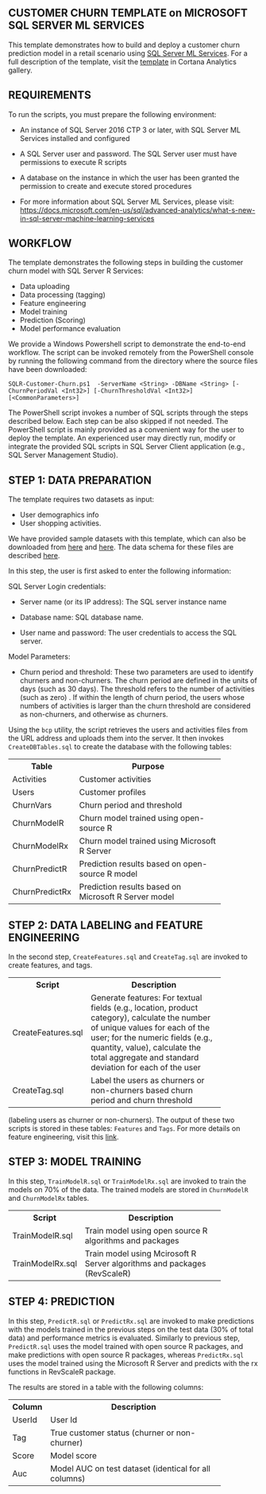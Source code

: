 CUSTOMER CHURN TEMPLATE on MICROSOFT SQL SERVER ML SERVICES
----------------------------------------------------------

This template demonstrates how to build and deploy a customer churn prediction model in a retail scenario using [SQL Server ML Services](https://docs.microsoft.com/en-us/sql/advanced-analytics/r/sql-server-r-services). For a full description of the template, visit the [template](http://gallery.cortanaanalytics.com/Collection/Retail-Customer-Churn-Prediction-Template-1) in Cortana Analytics gallery.


REQUIREMENTS
------------

To run the scripts, you must prepare the following environment:

 * An instance of SQL Server 2016 CTP 3 or later, with SQL Server ML Services installed and configured
 * A SQL Server user and password. The SQL Server user must have permissions to execute R scripts
 * A database on the instance in which the user has been granted the permission to create and execute stored procedures
 
 * For more information about SQL Server ML Services, please visit:
   https://docs.microsoft.com/en-us/sql/advanced-analytics/what-s-new-in-sql-server-machine-learning-services
 
 
WORKFLOW
-------------------

The template demonstrates the following steps in building the customer churn model with SQL Server R Services:

* Data uploading
* Data processing (tagging)
* Feature engineering
* Model training
* Prediction (Scoring)
* Model performance evaluation
 
We provide a Windows Powershell script to demonstrate the end-to-end workflow. The script can be invoked remotely from the PowerShell console by running the following command from the directory where the source files have been downloaded:

	SQLR-Customer-Churn.ps1  -ServerName <String> -DBName <String> [-ChurnPeriodVal <Int32>] [-ChurnThresholdVal <Int32>] [<CommonParameters>]

The PowerShell script invokes a number of SQL scripts through the steps described below. Each step can be also skipped if not needed. The PowerShell script is mainly provided as a convenient way for the user to deploy the template. An experienced user may directly run, modify or integrate the provided SQL scripts in SQL Server Client application (e.g., SQL Server Management Studio).    

   
STEP 1: DATA PREPARATION
------------------------

The template requires two datasets as input: 

* User demographics info
* User shopping activities. 

We have provided sample datasets with this template, which can also be downloaded from [here](http://azuremlsamples.azureml.net/templatedata/RetailChurn_ActivityInfoData.csv) and [here](http://azuremlsamples.azureml.net/templatedata/RetailChurn_UserInfoData.csv).
The data schema for these files are described [here](http://gallery.cortanaanalytics.com/Experiment/Retail-Churn-Template-Step-1-of-4-tagging-data-1).

In this step, the user is first asked to enter the following information:

SQL Server Login credentials:

 * Server name (or its IP address): The SQL server instance name 
 
 * Database name: SQL database name. 
 
 * User name and password: The user credentials to access the SQL server.     

Model Parameters:

 * Churn period and threshold: These two parameters are used to identify churners and non-churners. The churn period are defined in the units of days (such as 30 days). The threshold refers to the number of activities (such as zero) . If within the length of churn period, the users whose numbers of activities is larger than the churn threshold are considered as non-churners, and otherwise as churners. 
 
Using the `bcp` utility, the script retrieves the users and activities files from the URL address and uploads them into the server. It then invokes `CreateDBTables.sql` to create the database with the following tables: 

<table style="width:85%">
  <tr>
    <th>Table</th>
    <th>Purpose</th>
  </tr>
  <tr>
    <td>Activities</td>
    <td>Customer activities</td>
  </tr>
  <tr>
    <td>Users</td>
    <td>Customer profiles</td>
  </tr>
    <td>ChurnVars</td>
    <td>Churn period and threshold</td>
  </tr>
    <td>ChurnModelR</td>
    <td>Churn model trained using open-source R</td>
  </tr>
  </tr>
    <td>ChurnModelRx</td>
    <td>Churn model trained using Microsoft R Server</td>
  </tr>
    <td>ChurnPredictR</td>
    <td>Prediction results based on open-source R model</td>
  </tr>
  </tr>
    <td>ChurnPredictRx</td>
    <td>Prediction results based on Microsoft R Server model</td>
</table>


STEP 2: DATA LABELING and FEATURE ENGINEERING
---------------------------

In the second step, `CreateFeatures.sql` and `CreateTag.sql` are invoked to create features,  and tags.

<table style="width:85%">
  <tr>
    <th>Script</th>
    <th>Description</th>
  </tr>
  <tr>
    <td>CreateFeatures.sql</td>
    <td>Generate features: For textual fields (e.g., location, product category), calculate the number of unique values for each of the user; for the numeric fields (e.g., quantity, value), calculate the total aggregate and standard deviation for each of the user</td>
  </tr>
  <tr>
    <td>CreateTag.sql</td>
    <td>Label the users as churners or non-churners based churn period and churn threshold</td>
  </tr>
</table> 

 (labeling users as churner or non-churners). The output of these two scripts is stored in these tables: `Features` and `Tags`. For more details on feature engineering, visit this [link](http://gallery.cortanaanalytics.com/Collection/Retail-Customer-Churn-Prediction-Template-1).

STEP 3: MODEL TRAINING
------------------------------

In this step, `TrainModelR.sql` or `TrainModelRx.sql` are invoked to train the models on 70% of the data. The trained models are stored in `ChurnModelR` and `ChurnModelRx` tables.

<table style="width:85%">
  <tr>
    <th>Script</th>
    <th>Description</th>
  </tr>
  <tr>
    <td>TrainModelR.sql</td>
    <td>Train model using open source R algorithms and packages </td>
  </tr>
  <tr>
    <td>TrainModelRx.sql</td>
    <td>Train model using Mcirosoft R Server algorithms and packages (RevScaleR)</td>
  </tr>
</table> 

STEP 4: PREDICTION
----------------------------------

In this step, `PredictR.sql` or `PredictRx.sql` are invoked to make predictions with the models trained in the previous steps on the test data (30% of total data) and performance metrics is evaluated. Similarly to previous step, `PredictR.sql` uses the model trained with open source R packages, and make predictions with open source R packages, whereas `PredictRx.sql` uses the model trained using the Microsoft R Server and predicts with the rx functions in RevScaleR package. 

The results are stored in a table with the following columns:

<table style="width:85%">
  <tr>
    <th>Column</th>
    <th>Description</th>
  </tr>
  <tr>
    <td>UserId</td>
    <td>User Id</td>
  <tr>
    <td>Tag</td>
    <td>True customer status (churner or non-churner)</td>
  
  </tr>
    <td>Score</td>
    <td>Model score</td>
  </tr>
    <td>Auc</td>
    <td>Model AUC on test dataset (identical for all columns)</td>
  </tr>
</table>